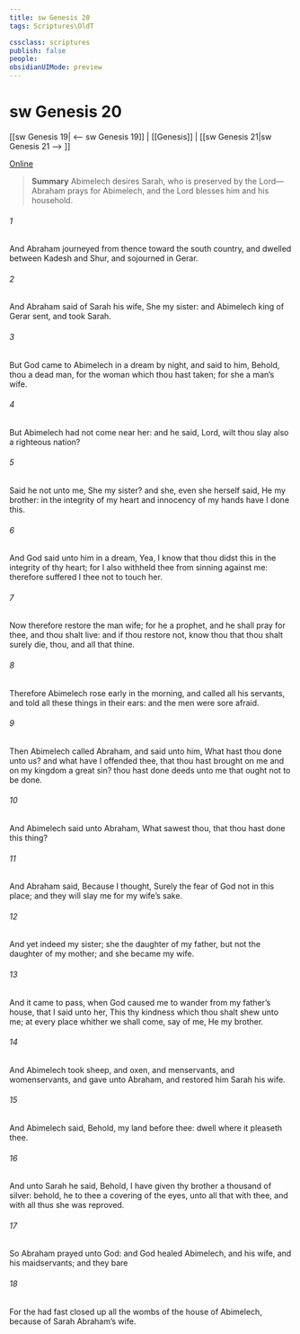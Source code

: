 ```yaml
---
title: sw Genesis 20
tags: Scriptures\OldT

cssclass: scriptures
publish: false
people:
obsidianUIMode: preview
---
```


# sw Genesis 20
[[sw Genesis 19| <-- sw Genesis 19]] | [[Genesis]] | [[sw Genesis 21|sw Genesis 21 --> ]]

[Online](https://churchofjesuschrist.org/study/scriptures/ot/gen/20?lang=eng)

> __Summary__
Abimelech desires Sarah, who is preserved by the Lord—Abraham prays for Abimelech, and the Lord blesses him and his household.

###### 1 
And Abraham journeyed from thence toward the south country, and dwelled between Kadesh and Shur, and sojourned in Gerar.

###### 2 
And Abraham said of Sarah his wife, She  my sister: and Abimelech king of Gerar sent, and took Sarah.

###### 3 
But God came to Abimelech in a dream by night, and said to him, Behold, thou  a dead man, for the woman which thou hast taken; for she  a man’s wife.

###### 4 
But Abimelech had not come near her: and he said, Lord, wilt thou slay also a righteous nation?

###### 5 
Said he not unto me, She  my sister? and she, even she herself said, He  my brother: in the integrity of my heart and innocency of my hands have I done this.

###### 6 
And God said unto him in a dream, Yea, I know that thou didst this in the integrity of thy heart; for I also withheld thee from sinning against me: therefore suffered I thee not to touch her.

###### 7 
Now therefore restore the man  wife; for he  a prophet, and he shall pray for thee, and thou shalt live: and if thou restore  not, know thou that thou shalt surely die, thou, and all that  thine.

###### 8 
Therefore Abimelech rose early in the morning, and called all his servants, and told all these things in their ears: and the men were sore afraid.

###### 9 
Then Abimelech called Abraham, and said unto him, What hast thou done unto us? and what have I offended thee, that thou hast brought on me and on my kingdom a great sin? thou hast done deeds unto me that ought not to be done.

###### 10 
And Abimelech said unto Abraham, What sawest thou, that thou hast done this thing?

###### 11 
And Abraham said, Because I thought, Surely the fear of God  not in this place; and they will slay me for my wife’s sake.

###### 12 
And yet indeed  my sister; she  the daughter of my father, but not the daughter of my mother; and she became my wife.

###### 13 
And it came to pass, when God caused me to wander from my father’s house, that I said unto her, This  thy kindness which thou shalt shew unto me; at every place whither we shall come, say of me, He  my brother.

###### 14 
And Abimelech took sheep, and oxen, and menservants, and womenservants, and gave  unto Abraham, and restored him Sarah his wife.

###### 15 
And Abimelech said, Behold, my land  before thee: dwell where it pleaseth thee.

###### 16 
And unto Sarah he said, Behold, I have given thy brother a thousand  of silver: behold, he  to thee a covering of the eyes, unto all that  with thee, and with all  thus she was reproved.

###### 17 
So Abraham prayed unto God: and God healed Abimelech, and his wife, and his maidservants; and they bare 

###### 18 
For the  had fast closed up all the wombs of the house of Abimelech, because of Sarah Abraham’s wife.

